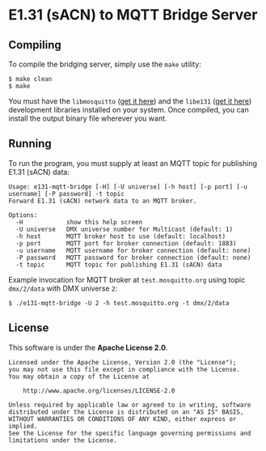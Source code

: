 # E1.31 (sACN) to MQTT Bridge Server

## Compiling

To compile the bridging server, simply use the `make` utility:

    $ make clean
    $ make

You must have the `libmosquitto` ([get it here][libmosquitto]) and the `libe131` ([get it here][libe131]) development libraries installed on your system. Once compiled, you can install the output binary file wherever you want.

[libmosquitto]: http://mosquitto.org/download/
[libe131]: https://github.com/hhromic/libe131/releases/latest

## Running

To run the program, you must supply at least an MQTT topic for publishing E1.31 (sACN) data:

    Usage: e131-mqtt-bridge [-H] [-U universe] [-h host] [-p port] [-u username] [-P password] -t topic
    Forward E1.31 (sACN) network data to an MQTT broker.

    Options:
      -H            show this help screen
      -U universe   DMX universe number for Multicast (default: 1)
      -h host       MQTT broker host to use (default: localhost)
      -p port       MQTT port for broker connection (default: 1883)
      -u username   MQTT username for broker connection (default: none)
      -P password   MQTT password for broker connection (default: none)
      -t topic      MQTT topic for publishing E1.31 (sACN) data

Example invocation for MQTT broker at `test.mosquitto.org` using topic `dmx/2/data` with DMX universe `2`:

    $ ./e131-mqtt-bridge -U 2 -h test.mosquitto.org -t dmx/2/data

## License

This software is under the **Apache License 2.0**.

    Licensed under the Apache License, Version 2.0 (the "License");
    you may not use this file except in compliance with the License.
    You may obtain a copy of the License at

        http://www.apache.org/licenses/LICENSE-2.0

    Unless required by applicable law or agreed to in writing, software
    distributed under the License is distributed on an "AS IS" BASIS,
    WITHOUT WARRANTIES OR CONDITIONS OF ANY KIND, either express or implied.
    See the License for the specific language governing permissions and
    limitations under the License.

